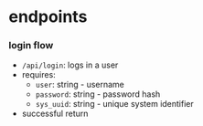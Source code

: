# endpoints
### login flow
- `/api/login`: logs in a user
- requires:
    - `user`: string - username
    - `password`: string - password hash
    - `sys_uuid`: string - unique system identifier
- successful return